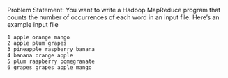 Problem Statement: You want to write a Hadoop MapReduce program that counts the number of occurrences of each word in an input file. Here’s an example input file
```
1 apple orange mango
2 apple plum grapes
3 pineapple raspberry banana
4 banana orange apple
5 plum raspberry pomegranate
6 grapes grapes apple mango
```
